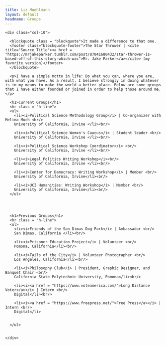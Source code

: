```yaml
---
title: Liz Muehlmann
layout: default
headname: Groups
---
```


<div class = "container justify-content-center">
  <div class="row">
    <div class= "col-1">
    </div>


    <div class="col-10">

      <blockquote class = "blockquote">It made a difference to that one.
      <footer class="blockquote-footer">The Star Thrower | <cite title="Source Title"><a href = "https://mrjakeparker.tumblr.com/post/87041680432/star-thrower-is-based-off-of-this-story-which-was">Mr. Jake Parker</a></cite> (my favorite version)</footer>
      </blockquote>

      <p>I have a simple motto in life: Do what you can, where you are, with what you have. As a result, I believe strongly in doing whatever is in my means to make the world a better place. Below are some groups that I have either founded or joined in order to help those around me.</p>

      <h1>Current Groups</h1>
      <hr class = "h-line">
      <ul>
        <li><i>Political Science Methodology Group</i> | Co-organizer with Melina Much <br/>
        University of California, Irvine </li><br/>

        <li><i>Political Science Womxn's Caucus</i> | Student leader <br/>
        University of California, Irvine </li><br/>

        <li><i>Political Science Workshop Coordinator</i> <br/>
        University of California, Irvine </li><br/>

        <li><i>Legal Politics Writing Workshop</i><br/>
        University of California, Irvine </li><br/>

        <li><i>Center for Democracy: Writing Workshop</i> | Member <br/>
        University of California, Irvine</li><br/>

        <li><i>UCI Humanities: Writing Workshop</i> | Member <br/>
        University of California, Irvine</li><br/>
      </ul>




      <h1>Previous Groups</h1>
      <hr class = "h-line">
      <ul>
        <li><i>Friends of the San Dimas Dog Park</i> | Ambassador <br/>
        San Dimas, California </li><br/>

        <li><i>Prisoner Education Project</i> | Volunteer <br/>
        Pomona, California</li><br/>

        <li><i>Tails of the City</i> | Volunteer Photographer <br/>
        Los Angeles, California</li><br/>

        <li><i>Philosophy Club</i> | President, Graphic Designer, and Banquet Chair <br/>
        California State Polytechnic University, Pomona</li><br/>

        <li><i><a href = "https://www.voteamerica.com/">Long Distance Voter</a></i> | Intern <br/>
        Digital</li><br/>

        <li><i><a href = "https://www.freepress.net/">Free Press</a></i> | Intern <br/>
        Digital</li>


      </ul>


    </div>

  <div class= "col-1">
  </div>

</div>
</div>
